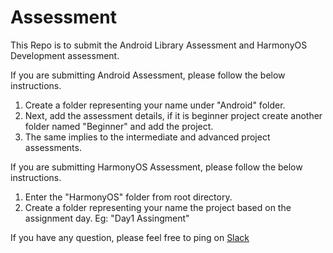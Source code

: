 # Assessment
This Repo is to submit the Android Library Assessment and HarmonyOS Development assessment.

If you are submitting Android Assessment, please follow the below instructions.
 1. Create a folder representing your name under "Android" folder.
 2. Next, add the assessment details, if it is beginner project create another folder named "Beginner" and add the project.
 3. The same implies to the intermediate and advanced project assessments.
 
 If you are submitting HarmonyOS Assessment, please follow the below instructions.
 1. Enter the "HarmonyOS" folder from root directory.
 2. Create a folder representing your name the project based on the assignment day. Eg: "Day1 Assingment"
 
 

If you have any question, please feel free to ping on <a href="applibgroup.slack.com"> Slack </a>
